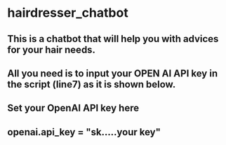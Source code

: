 ﻿# hairdresser_chatbot
## This is a chatbot that will help you with advices for your hair needs.
## All you need is to input your OPEN AI API key in the script (line7) as it is shown below.
## Set your OpenAI API key here
## openai.api_key = "sk.....your key"
